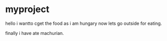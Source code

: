 # myproject
hello 
i wantto cget the food
as i am hungary
now lets go outside for eating.

finally i have ate machurian.
